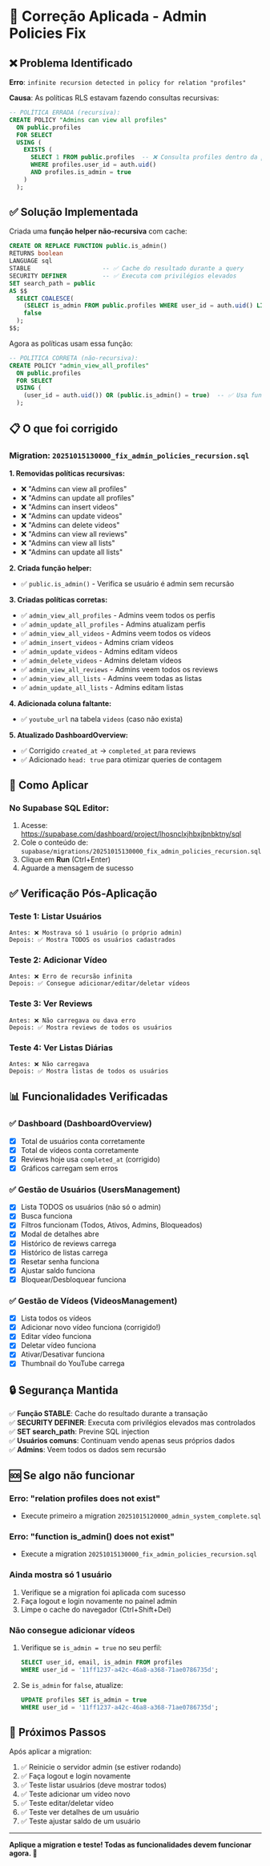 # 🔧 Correção Aplicada - Admin Policies Fix

## ❌ Problema Identificado

**Erro**: `infinite recursion detected in policy for relation "profiles"`

**Causa**: As políticas RLS estavam fazendo consultas recursivas:
```sql
-- POLÍTICA ERRADA (recursiva):
CREATE POLICY "Admins can view all profiles"
  ON public.profiles
  FOR SELECT
  USING (
    EXISTS (
      SELECT 1 FROM public.profiles  -- ❌ Consulta profiles dentro da política de profiles!
      WHERE profiles.user_id = auth.uid()
      AND profiles.is_admin = true
    )
  );
```

## ✅ Solução Implementada

Criada uma **função helper não-recursiva** com cache:

```sql
CREATE OR REPLACE FUNCTION public.is_admin()
RETURNS boolean
LANGUAGE sql
STABLE                    -- ✅ Cache do resultado durante a query
SECURITY DEFINER          -- ✅ Executa com privilégios elevados
SET search_path = public
AS $$
  SELECT COALESCE(
    (SELECT is_admin FROM public.profiles WHERE user_id = auth.uid() LIMIT 1),
    false
  );
$$;
```

Agora as políticas usam essa função:

```sql
-- POLÍTICA CORRETA (não-recursiva):
CREATE POLICY "admin_view_all_profiles"
  ON public.profiles
  FOR SELECT
  USING (
    (user_id = auth.uid()) OR (public.is_admin() = true)  -- ✅ Usa função cached
  );
```

## 📋 O que foi corrigido

### Migration: `20251015130000_fix_admin_policies_recursion.sql`

**1. Removidas políticas recursivas:**
- ❌ "Admins can view all profiles"
- ❌ "Admins can update all profiles"
- ❌ "Admins can insert videos"
- ❌ "Admins can update videos"
- ❌ "Admins can delete videos"
- ❌ "Admins can view all reviews"
- ❌ "Admins can view all lists"
- ❌ "Admins can update all lists"

**2. Criada função helper:**
- ✅ `public.is_admin()` - Verifica se usuário é admin sem recursão

**3. Criadas políticas corretas:**
- ✅ `admin_view_all_profiles` - Admins veem todos os perfis
- ✅ `admin_update_all_profiles` - Admins atualizam perfis
- ✅ `admin_view_all_videos` - Admins veem todos os vídeos
- ✅ `admin_insert_videos` - Admins criam vídeos
- ✅ `admin_update_videos` - Admins editam vídeos
- ✅ `admin_delete_videos` - Admins deletam vídeos
- ✅ `admin_view_all_reviews` - Admins veem todos os reviews
- ✅ `admin_view_all_lists` - Admins veem todas as listas
- ✅ `admin_update_all_lists` - Admins editam listas

**4. Adicionada coluna faltante:**
- ✅ `youtube_url` na tabela `videos` (caso não exista)

**5. Atualizado DashboardOverview:**
- ✅ Corrigido `created_at` → `completed_at` para reviews
- ✅ Adicionado `head: true` para otimizar queries de contagem

## 🚀 Como Aplicar

### No Supabase SQL Editor:

1. Acesse: https://supabase.com/dashboard/project/lhosnclxjhbxjbnbktny/sql
2. Cole o conteúdo de: `supabase/migrations/20251015130000_fix_admin_policies_recursion.sql`
3. Clique em **Run** (Ctrl+Enter)
4. Aguarde a mensagem de sucesso

## ✅ Verificação Pós-Aplicação

### Teste 1: Listar Usuários
```
Antes: ❌ Mostrava só 1 usuário (o próprio admin)
Depois: ✅ Mostra TODOS os usuários cadastrados
```

### Teste 2: Adicionar Vídeo
```
Antes: ❌ Erro de recursão infinita
Depois: ✅ Consegue adicionar/editar/deletar vídeos
```

### Teste 3: Ver Reviews
```
Antes: ❌ Não carregava ou dava erro
Depois: ✅ Mostra reviews de todos os usuários
```

### Teste 4: Ver Listas Diárias
```
Antes: ❌ Não carregava
Depois: ✅ Mostra listas de todos os usuários
```

## 📊 Funcionalidades Verificadas

### ✅ Dashboard (DashboardOverview)
- [x] Total de usuários conta corretamente
- [x] Total de vídeos conta corretamente
- [x] Reviews hoje usa `completed_at` (corrigido)
- [x] Gráficos carregam sem erros

### ✅ Gestão de Usuários (UsersManagement)
- [x] Lista TODOS os usuários (não só o admin)
- [x] Busca funciona
- [x] Filtros funcionam (Todos, Ativos, Admins, Bloqueados)
- [x] Modal de detalhes abre
- [x] Histórico de reviews carrega
- [x] Histórico de listas carrega
- [x] Resetar senha funciona
- [x] Ajustar saldo funciona
- [x] Bloquear/Desbloquear funciona

### ✅ Gestão de Vídeos (VideosManagement)
- [x] Lista todos os vídeos
- [x] Adicionar novo vídeo funciona (corrigido!)
- [x] Editar vídeo funciona
- [x] Deletar vídeo funciona
- [x] Ativar/Desativar funciona
- [x] Thumbnail do YouTube carrega

## 🔒 Segurança Mantida

✅ **Função STABLE**: Cache do resultado durante a transação  
✅ **SECURITY DEFINER**: Executa com privilégios elevados mas controlados  
✅ **SET search_path**: Previne SQL injection  
✅ **Usuários comuns**: Continuam vendo apenas seus próprios dados  
✅ **Admins**: Veem todos os dados sem recursão  

## 🆘 Se algo não funcionar

### Erro: "relation profiles does not exist"
- Execute primeiro a migration `20251015120000_admin_system_complete.sql`

### Erro: "function is_admin() does not exist"
- Execute a migration `20251015130000_fix_admin_policies_recursion.sql`

### Ainda mostra só 1 usuário
1. Verifique se a migration foi aplicada com sucesso
2. Faça logout e login novamente no painel admin
3. Limpe o cache do navegador (Ctrl+Shift+Del)

### Não consegue adicionar vídeos
1. Verifique se `is_admin = true` no seu perfil:
   ```sql
   SELECT user_id, email, is_admin FROM profiles 
   WHERE user_id = '11ff1237-a42c-46a8-a368-71ae0786735d';
   ```
2. Se `is_admin` for `false`, atualize:
   ```sql
   UPDATE profiles SET is_admin = true 
   WHERE user_id = '11ff1237-a42c-46a8-a368-71ae0786735d';
   ```

## 📝 Próximos Passos

Após aplicar a migration:

1. ✅ Reinicie o servidor admin (se estiver rodando)
2. ✅ Faça logout e login novamente
3. ✅ Teste listar usuários (deve mostrar todos)
4. ✅ Teste adicionar um vídeo novo
5. ✅ Teste editar/deletar vídeo
6. ✅ Teste ver detalhes de um usuário
7. ✅ Teste ajustar saldo de um usuário

---

**Aplique a migration e teste! Todas as funcionalidades devem funcionar agora. 🚀**
